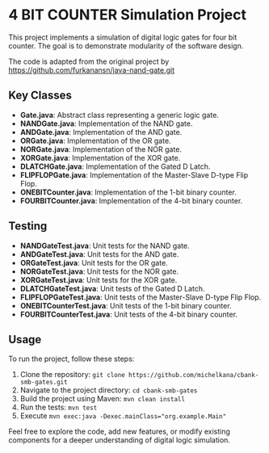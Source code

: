 # 4 BIT COUNTER Simulation Project

This project implements a simulation of digital logic gates for four bit counter. The goal is to demonstrate modularity of the software design.

The code is adapted from the original project by https://github.com/furkanansn/java-nand-gate.git

## Key Classes

- **Gate.java**: Abstract class representing a generic logic gate.
- **NANDGate.java**: Implementation of the NAND gate.
- **ANDGate.java**: Implementation of the AND gate.
- **ORGate.java**: Implementation of the OR gate.
- **NORGate.java**: Implementation of the NOR gate.
- **XORGate.java**: Implementation of the XOR gate.
- **DLATCHGate.java**: Implementation of the Gated D Latch.
- **FLIPFLOPGate.java**: Implementation of the Master-Slave D-type Flip Flop.
- **ONEBITCounter.java**: Implementation of the 1-bit binary counter.
- **FOURBITCounter.java**: Implementation of the 4-bit binary counter.


## Testing

- **NANDGateTest.java**: Unit tests for the NAND gate.
- **ANDGateTest.java**: Unit tests for the AND gate.
- **ORGateTest.java**: Unit tests for the OR gate.
- **NORGateTest.java**: Unit tests for the NOR gate.
- **XORGateTest.java**: Unit tests for the XOR gate.
- **DLATCHGateTest.java**: Unit tests of the Gated D Latch.
- **FLIPFLOPGateTest.java**: Unit tests of the Master-Slave D-type Flip Flop.
- **ONEBITCounterTest.java**: Unit tests of the 1-bit binary counter.
- **FOURBITCounterTest.java**: Unit tests of the 4-bit binary counter.

## Usage

To run the project, follow these steps:

1. Clone the repository: `git clone https://github.com/michelkana/cbank-smb-gates.git`
2. Navigate to the project directory: `cd cbank-smb-gates`
3. Build the project using Maven: `mvn clean install`
4. Run the tests: `mvn test`
5. Execute `mvn exec:java -Dexec.mainClass="org.example.Main"`

Feel free to explore the code, add new features, or modify existing components for a deeper understanding of digital logic simulation.

